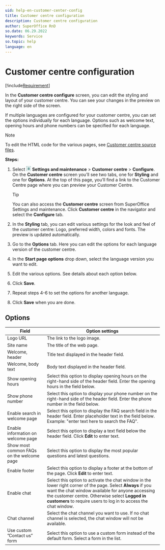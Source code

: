 ```yaml
---
uid: help-en-customer-center-config
title: Customer centre configuration
description: Customer centre configuration
author: SuperOffice RnD
so.date: 06.29.2022
keywords: Service
so.topic: help
language: en
---
```


# Customer centre configuration

[!include[Requirement](../../../learn/includes/req-cep.md)]

In the **Customer centre configure** screen, you can edit the styling and layout of your customer centre. You can see your changes in the preview on the right side of the screen.

If multiple languages are configured for your customer centre, you can set the options individually for each language. Options such as welcome text, opening hours and phone numbers can be specified for each language.

> [!NOTE]
> To edit the HTML code for the various pages, see [Customer centre source files][1].

**Steps:**

1. Select ![icon][img1] **Settings and maintenance** > **Customer centre** > **Configure**. On the **Customer centre** screen you’ll see two tabs, one for **Styling** and one for **Options**. At the top of this page, you’ll find a link to the Customer Centre page where you can preview your Customer Centre.

    > [!TIP]
    > You can also access the **Customer centre** screen from SuperOffice Settings and maintenance. Click **Customer centre** in the navigator and select the **Configure** tab.

2. In the **Styling** tab, you can edit various settings for the look and feel of the customer centre: Logo, preferred width, colors and fonts. The preview is updated automatically.

3. Go to the **Options** tab. Here you can edit the options for each language version of the customer centre.

4. In the **Start page options** drop down, select the language version you want to edit.

5. Edit the various options. See details about each option below.

6. Click **Save**.

7. Repeat steps 4-6 to set the options for another language.

8. Click **Save** when you are done.

## Options

| Field | Option settings |
|---|---|
| Logo URL | The link to the logo image. |
| Site name | The title of the web page. |
| Welcome, header | Title text displayed in the header field. |
| Welcome, body text | Body text displayed in the header field. |
| Show opening hours | Select this option to display opening hours on the right-hand side of the header field. Enter the opening hours in the field below. |
| Show phone number | Select this option to display your phone number on the right-hand side of the header field. Enter the phone number in the field below. |
| Enable search in welcome page | Select this option to display the FAQ search field in the header field. Enter placeholder text in the field below. Example: "enter text here to search the FAQ". |
| Enable information on welcome page | Select this option to display a text field below the header field. Click **Edit** to enter text. |
| Show most common FAQs on the welcome page | Select this option to display the most popular questions and latest questions. |
| Enable footer | Select this option to display a footer at the bottom of the page. Click **Edit** to enter text. |
| Enable chat | Select this option to activate the chat window in the lower right corner of the page. Select **Always** if you want the chat window available for anyone accessing the customer centre. Otherwise select **Logged in customers** to require users to log in to access the chat window. |
| Chat channel | Select the chat channel you want to use. If no chat channel is selected, the chat window will not be available. |
| Use custom ”Contact us” form | Select this option to use a custom form instead of the default form. Select a form in the list.|

<!-- Referenced links -->
[1]: edit.md

<!-- Referenced images -->
[img1]: ../../../../media/icons/settings-small.png

